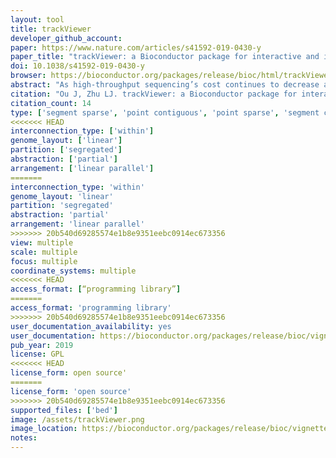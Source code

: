```yaml
---
layout: tool 
title: trackViewer
developer_github_account: 
paper: https://www.nature.com/articles/s41592-019-0430-y
paper_title: "trackViewer: a Bioconductor package for interactive and integrative visualization of multi-omics data"
doi: 10.1038/s41592-019-0430-y
browser: https://bioconductor.org/packages/release/bioc/html/trackViewer.html
abstract: "As high-throughput sequencing’s cost continues to decrease and its applications continue to grow, the amount of data and the number of data types produced by this method are expected to constantly expand. To integrate various types of data and generate hypotheses efficiently, researchers increasingly need concise and meaningful depictions of diverse, complex datasets. Several genome browsers and viewers have been developed for the visualization of genomic data1–3, but the majority of those tools do not have an easy programming interface that can be plugged into a pipeline. In addition, methylation, mutation, and single-nucleotide polymorphism (SNP) data require a special type of plot, called a lollipop or needle plot, to concisely depict the methylation, mutation, and SNP status. Although several tools have been developed to generate stand-alone lollipop plots (reviewed in ref. 4), all the genome browsers lack this function. In addition, it is difficult to use existing lollipop-plot tools to visualize dense mutation/SNP and methylation data. Here we describe trackViewer, a Bioconductor package for the visualization of multi-omics data that can be integrated into any analysis pipeline in R"
citation: "Ou J, Zhu LJ. trackViewer: a Bioconductor package for interactive and integrative visualization of multi-omics data. Nature methods. 2019 Jun;16(6):453-4."
citation_count: 14
type: ['segment sparse', 'point contiguous', 'point sparse', 'segment contiguous']
<<<<<<< HEAD
interconnection_type: ['within']
genome_layout: ['linear']
partition: ['segregated']
abstraction: ['partial']
arrangement: ['linear parallel']
=======
interconnection_type: 'within'
genome_layout: 'linear'
partition: 'segregated'
abstraction: 'partial'
arrangement: 'linear parallel'
>>>>>>> 20b540d69285574e1b8e9351eebc0914ec673356
view: multiple
scale: multiple
focus: multiple
coordinate_systems: multiple
<<<<<<< HEAD
access_format: [“programming library”]
=======
access_format: 'programming library'
>>>>>>> 20b540d69285574e1b8e9351eebc0914ec673356
user_documentation_availability: yes
user_documentation: https://bioconductor.org/packages/release/bioc/vignettes/trackViewer/inst/doc/trackViewer.html
pub_year: 2019
license: GPL
<<<<<<< HEAD
license_form: open source'
=======
license_form: 'open source'
>>>>>>> 20b540d69285574e1b8e9351eebc0914ec673356
supported_files: ['bed']
image: /assets/trackViewer.png
image_location: https://bioconductor.org/packages/release/bioc/vignettes/trackViewer/inst/doc/trackViewer.html
notes: 
---
```

